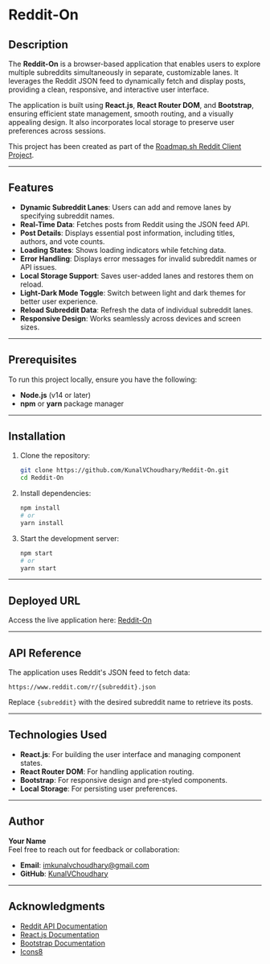 # Reddit-On

## Description
The **Reddit-On** is a browser-based application that enables users to explore multiple subreddits simultaneously in separate, customizable lanes. It leverages the Reddit JSON feed to dynamically fetch and display posts, providing a clean, responsive, and interactive user interface.

The application is built using **React.js**, **React Router DOM**, and **Bootstrap**, ensuring efficient state management, smooth routing, and a visually appealing design. It also incorporates local storage to preserve user preferences across sessions.

This project has been created as part of the [Roadmap.sh Reddit Client Project](https://roadmap.sh/projects/reddit-client).

---

## Features

- **Dynamic Subreddit Lanes**: Users can add and remove lanes by specifying subreddit names.
- **Real-Time Data**: Fetches posts from Reddit using the JSON feed API.
- **Post Details**: Displays essential post information, including titles, authors, and vote counts.
- **Loading States**: Shows loading indicators while fetching data.
- **Error Handling**: Displays error messages for invalid subreddit names or API issues.
- **Local Storage Support**: Saves user-added lanes and restores them on reload.
- **Light-Dark Mode Toggle**: Switch between light and dark themes for better user experience.
- **Reload Subreddit Data**: Refresh the data of individual subreddit lanes.
- **Responsive Design**: Works seamlessly across devices and screen sizes.

---

## Prerequisites

To run this project locally, ensure you have the following:

- **Node.js** (v14 or later)
- **npm** or **yarn** package manager

---

## Installation

1. Clone the repository:
   ```bash
   git clone https://github.com/KunalVChoudhary/Reddit-On.git
   cd Reddit-On
   ```

2. Install dependencies:
   ```bash
   npm install
   # or
   yarn install
   ```

3. Start the development server:
   ```bash
   npm start
   # or
   yarn start
   ```

---

## Deployed URL

Access the live application here:
[Reddit-On](https://reddit-on.netlify.app/)

---

## API Reference

The application uses Reddit's JSON feed to fetch data:
```
https://www.reddit.com/r/{subreddit}.json
```
Replace `{subreddit}` with the desired subreddit name to retrieve its posts.

---

## Technologies Used

- **React.js**: For building the user interface and managing component states.
- **React Router DOM**: For handling application routing.
- **Bootstrap**: For responsive design and pre-styled components.
- **Local Storage**: For persisting user preferences.

---

## Author

**Your Name**  
Feel free to reach out for feedback or collaboration:
- **Email**: imkunalvchoudhary@gmail.com
- **GitHub**: [KunalVChoudhary](https://github.com/KunalVChoudhary)

---

## Acknowledgments

- [Reddit API Documentation](https://www.reddit.com/dev/api/)
- [React.js Documentation](https://reactjs.org/)
- [Bootstrap Documentation](https://getbootstrap.com/)
- [Icons8](https://icons8.com)